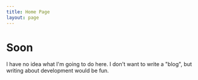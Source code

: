 ```yaml
---
title: Home Page
layout: page
---
```


# Soon

I have no idea what I'm going to do here. I don't want to write a "blog", but writing about development would be fun.
